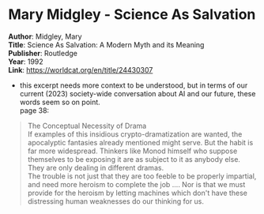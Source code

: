 # Mary Midgley - Science As Salvation  

**Author**: Midgley, Mary  
**Title**: Science As Salvation: A Modern Myth and its Meaning  
**Publisher**: Routledge  
**Year**: 1992  
**Link**:  <https://worldcat.org/en/title/24430307>  

- this excerpt needs more context to be understood, but in terms of our current (2023) society-wide conversation about AI and our future, these words seem so on point.    
page 38:  
> The Conceptual Necessity of Drama  
>  If examples of this insidious crypto-dramatization are wanted, the apocalyptic fantasies already mentioned might serve. But the habit is far more widespread. Thinkers like Monod himself who suppose themselves to be exposing it are as subject to it as anybody else. They are only dealing in different dramas.   
>  The trouble is not just that they are too feeble to be properly impartial, and need more heroism to complete the job .... Nor is that we must provide for the heroism by letting machines which don't have these distressing human weaknesses do our thinking for us.  



